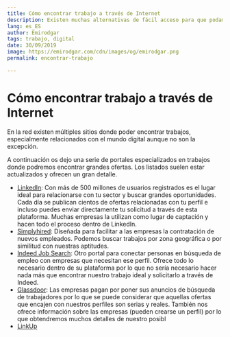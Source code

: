 ```yaml
---
title: Cómo encontrar trabajo a través de Internet
description: Existen muchas alternativas de fácil acceso para que podamos encontrar nuestro trabajo ideal
lang: es_ES
author: Emirodgar
tags: trabajo, digital
date: 30/09/2019
image: https://emirodgar.com/cdn/images/og/emirodgar.png
permalink: encontrar-trabajo

---
```


# Cómo encontrar trabajo a través de Internet

En la red existen múltiples sitios donde poder encontrar trabajos, especialmente relacionados con el mundo digital aunque no son la excepción.

A continuación os dejo una serie de portales especializados en trabajos donde podremos encontrar grandes ofertas. Los listados suelen estar actualizados y ofrecen un gran detalle.

 - [LinkedIn](https://www.linkedin.com/): Con más de 500 millones de usuarios registrados es el lugar ideal para relacionarse con tu sector y buscar grandes oportunidades. Cada día se publican cientos de ofertas relacionadas con tu perfil e incluso puedes enviar directamente tu solicitud a través de esta plataforma. Muchas empresas la utilizan como lugar de captación y hacen todo el proceso dentro de LinkedIn.
 - [Simplyhired](https://www.simplyhired.es/): Diseñada para facilitar a las empresas la contratación de nuevos empleados. Podemos buscar trabajos por zona geográfica o por similitud con nuestras aptitudes.
 - [Indeed Job Search](https://www.indeed.es/): Otro portal para conectar personas en búsqueda de empleo con empresas que necesitan ese perfil. Ofrece todo lo necesario dentro de su plataforma por lo que no sería necesario hacer nada más que encontrar nuestro trabajo ideal y solicitarlo a través de Indeed.
 - [Glassdoor](https://www.glassdoor.es):  Las empresas pagan por poner sus anuncios de búsqueda de trabajadores por lo que se puede considerar que aquellas ofertas que encajen con nuestros perfiles son serias y reales. También nos ofrece información sobre las empresas (pueden crearse un perfil) por lo que obtendremos muchos detalles de nuestro posibl
 - [LinkUp](https://www.linkup.com/)

<!--stackedit_data:
eyJoaXN0b3J5IjpbLTUxNDE1MDg5OSwxNTI5NTk2OTMwXX0=
-->